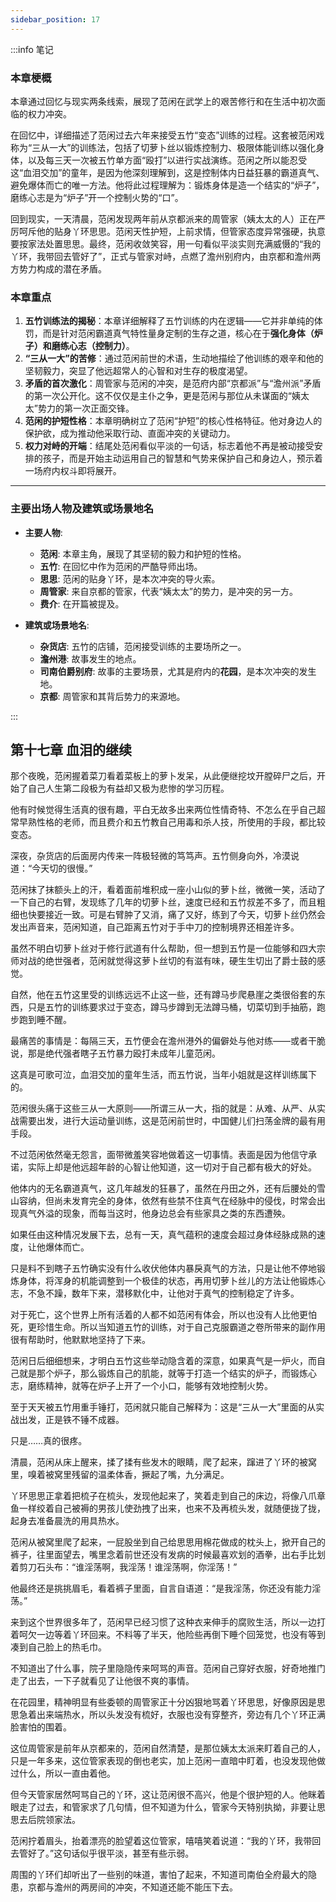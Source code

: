 ```yaml
---
sidebar_position: 17
---
```


:::info 笔记

### 本章梗概

本章通过回忆与现实两条线索，展现了范闲在武学上的艰苦修行和在生活中初次面临的权力冲突。

在回忆中，详细描述了范闲过去六年来接受五竹“变态”训练的过程。这套被范闲戏称为“三从一大”的训练法，包括了切萝卜丝以锻炼控制力、极限体能训练以强化身体，以及每三天一次被五竹单方面“殴打”以进行实战演练。范闲之所以能忍受这“血泪交加”的童年，是因为他深刻理解到，这是控制体内日益狂暴的霸道真气、避免爆体而亡的唯一方法。他将此过程理解为：锻炼身体是造一个结实的“炉子”，磨练心志是为“炉子”开一个控制火势的“口”。

回到现实，一天清晨，范闲发现两年前从京都派来的周管家（姨太太的人）正在严厉呵斥他的贴身丫环思思。范闲天性护短，上前求情，但管家态度异常强硬，执意要按家法处置思思。最终，范闲收敛笑容，用一句看似平淡实则充满威慑的“我的丫环，我带回去管好了”，正式与管家对峙，点燃了澹州别府内，由京都和澹州两方势力构成的潜在矛盾。

### 本章重点

1.  **五竹训练法的揭秘**：本章详细解释了五竹训练的内在逻辑——它并非单纯的体罚，而是针对范闲霸道真气特性量身定制的生存之道，核心在于**强化身体（炉子）**和**磨练心志（控制力）**。
2.  **“三从一大”的苦修**：通过范闲前世的术语，生动地描绘了他训练的艰辛和他的坚韧毅力，突显了他远超常人的心智和对生存的极度渴望。
3.  **矛盾的首次激化**：周管家与范闲的冲突，是范府内部“京都派”与“澹州派”矛盾的第一次公开化。这不仅仅是主仆之争，更是范闲与那位从未谋面的“姨太太”势力的第一次正面交锋。
4.  **范闲的护短性格**：本章明确树立了范闲“护短”的核心性格特征。他对身边人的保护欲，成为推动他采取行动、直面冲突的关键动力。
5.  **权力对峙的开端**：结尾处范闲看似平淡的一句话，标志着他不再是被动接受安排的孩子，而是开始主动运用自己的智慧和气势来保护自己和身边人，预示着一场府内权斗即将展开。

---

### 主要出场人物及建筑或场景地名

*   **主要人物**:
    *   **范闲**: 本章主角，展现了其坚韧的毅力和护短的性格。
    *   **五竹**: 在回忆中作为范闲的严酷导师出场。
    *   **思思**: 范闲的贴身丫环，是本次冲突的导火索。
    *   **周管家**: 来自京都的管家，代表“姨太太”的势力，是冲突的另一方。
    *   **费介**: 在开篇被提及。

*   **建筑或场景地名**:
    *   **杂货店**: 五竹的店铺，范闲接受训练的主要场所之一。
    *   **澹州港**: 故事发生的地点。
    *   **司南伯爵别府**: 故事的主要场景，尤其是府内的**花园**，是本次冲突的发生地。
    *   **京都**: 周管家和其背后势力的来源地。

:::

## 第十七章 **血泪的继续**

那个夜晚，范闲握着菜刀看着菜板上的萝卜发呆，从此便继挖坟开膛碎尸之后，开始了自己人生第二段极为有益却又极为悲惨的学习历程。

他有时候觉得生活真的很有趣，平白无故多出来两位性情奇特、不怎么在乎自己超常早熟性格的老师，而且费介和五竹教自己用毒和杀人技，所使用的手段，都比较变态。

深夜，杂货店的后面房内传来一阵极轻微的笃笃声。五竹侧身向外，冷漠说道：“今天切的很慢。”

范闲抹了抹额头上的汗，看着面前堆积成一座小山似的萝卜丝，微微一笑，活动了一下自己的右臂，发现练了几年的切萝卜丝，速度已经和五竹叔差不多了，而且粗细也快要接近一致。可是右臂肿了又消，痛了又好，练到了今天，切萝卜丝仍然会发出声音来，范闲知道，自己距离五竹对于手中刀的控制境界还相差许多。

虽然不明白切萝卜丝对于修行武道有什么帮助，但一想到五竹是一位能够和四大宗师对战的绝世强者，范闲就觉得这萝卜丝切的有滋有味，硬生生切出了爵士鼓的感觉。

自然，他在五竹这里受的训练远远不止这一些，还有蹲马步爬悬崖之类很俗套的东西，只是五竹的训练要求过于变态，蹲马步蹲到无法蹲马桶，切菜切到手抽筋，跑步跑到睡不醒。

最痛苦的事情是：每隔三天，五竹便会在澹州港外的偏僻处与他对练——或者干脆说，那是绝代强者瞎子五竹暴力殴打未成年儿童范闲。

这真是可歌可泣，血泪交加的童年生活，而五竹说，当年小姐就是这样训练属下的。

范闲很头痛于这些三从一大原则——所谓三从一大，指的就是：从难、从严、从实战需要出发，进行大运动量训练，这是范闲前世时，中国健儿们扫荡金牌的最有用手段。

不过范闲依然毫无怨言，面带微羞笑容地做着这一切事情。表面是因为他信守承诺，实际上却是他远超年龄的心智让他知道，这一切对于自己都有极大的好处。

他体内的无名霸道真气，这几年越发的狂暴了，虽然在丹田之外，还有后腰处的雪山容纳，但尚未发育完全的身体，依然有些禁不住真气在经脉中的侵伐，时常会出现真气外溢的现象，而每当这时，他身边总会有些家具之类的东西遭殃。

如果任由这种情况发展下去，总有一天，真气蕴积的速度会超过身体经脉成熟的速度，让他爆体而亡。

只是料不到瞎子五竹确实没有什么收伏他体内暴戾真气的方法，只是让他不停地锻炼身体，将浑身的机能调整到一个极佳的状态，再用切萝卜丝儿的方法让他锻炼心志，不急不躁，数年下来，潜移默化中，让他对于真气的控制稳定了许多。

对于死亡，这个世界上所有活着的人都不如范闲有体会，所以也没有人比他更怕死，更珍惜生命。所以当知道五竹的训练，对于自己克服霸道之卷所带来的副作用很有帮助时，他默默地坚持了下来。

范闲日后细细想来，才明白五竹这些举动隐含着的深意，如果真气是一炉火，而自己就是那个炉子，那么锻炼自己的肌能，就等于打造一个结实的炉子，而锻炼心志，磨练精神，就等在炉子上开了一个小口，能够有效地控制火势。

至于天天被五竹用重手锤打，范闲就只能自己解释为：这是“三从一大”里面的从实战出发，正是铁不锤不成器。

只是……真的很疼。

清晨，范闲从床上醒来，揉了揉有些发木的眼睛，爬了起来，蹿进了丫环的被窝里，嗅着被窝里残留的温柔体香，撅起了嘴，九分满足。

丫环思思正拿着把梳子在梳头，发现他起来了，笑着走到自己的床边，将像八爪章鱼一样绞着自己被褥的男孩儿使劲拽了出来，也来不及再梳头发，就随便拢了拢，起身去准备晨洗的用具热水。

范闲从被窝里爬了起来，一屁股坐到自己给思思用棉花做成的枕头上，掀开自己的裤子，往里面望去，嘴里念着前世还没有发病的时候最喜欢划的酒拳，出右手比划着剪刀石头布：“谁淫荡啊，我淫荡！谁淫荡啊，你淫荡！”

他最终还是挑挑眉毛，看着裤子里面，自言自语道：“是我淫荡，你还没有能力淫荡。”

来到这个世界很多年了，范闲早已经习惯了这种衣来伸手的腐败生活，所以一边打着呵欠一边等着丫环回来。不料等了半天，他险些再倒下睡个回笼觉，也没有等到凑到自己脸上的热毛巾。

不知道出了什么事，院子里隐隐传来呵骂的声音。范闲自己穿好衣服，好奇地推门走了出去，一下子就看见了让他很不爽的事情。

在花园里，精神明显有些委顿的周管家正十分凶狠地骂着丫环思思，好像原因是思思急着出来端热水，所以头发没有梳好，衣服也没有穿整齐，旁边有几个丫环正满脸害怕的围着。

这位周管家是前年从京都来的，范闲自然清楚，是那位姨太太派来盯着自己的人，只是一年多来，这位管家表现的倒也老实，加上范闲一直暗中盯着，也没发现他做过什么，所以一直由着他。

但今天管家居然呵骂自己的丫环，这让范闲很不高兴，他是个很护短的人。他眯着眼走了过去，和管家求了几句情，但不知道为什么，管家今天特别执拗，非要让思思去后院领家法。

范闲拧着眉头，抬着漂亮的脸望着这位管家，嘻嘻笑着说道：“我的丫环，我带回去管好了。”这句话似乎很平淡，甚至有些示弱。

周围的丫环们却听出了一些别的味道，害怕了起来，不知道司南伯全府最大的隐患，京都与澹州的两房间的冲突，不知道还能不能压下去。

